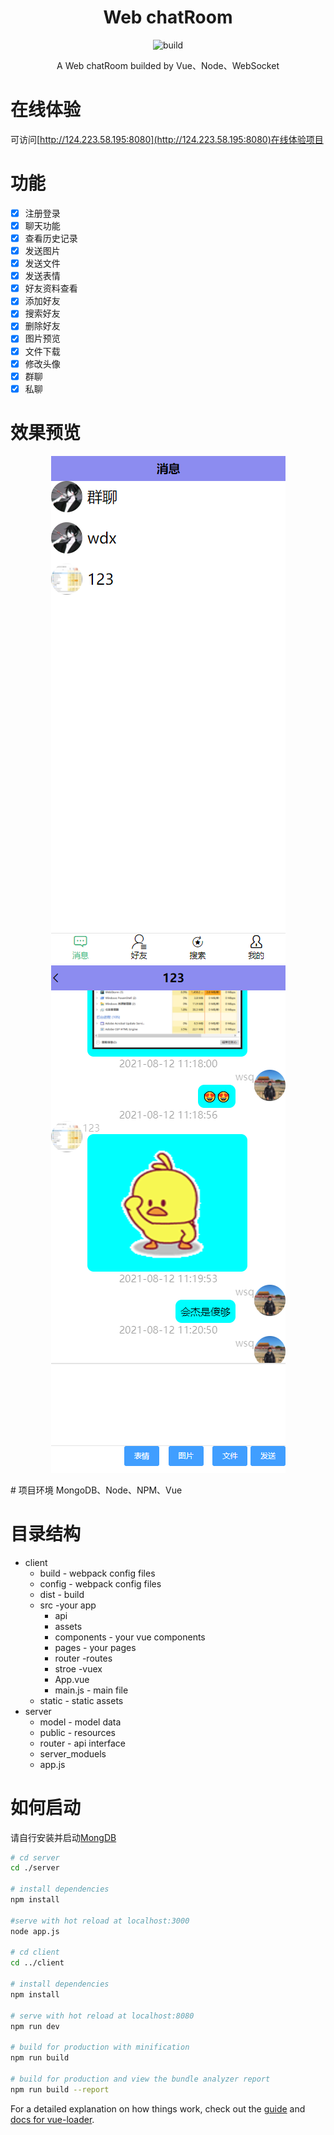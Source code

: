<div align="center">

# Web chatRoom

![build](https://travis-ci.org/YeomanLi/WebIM.svg?branch=master)

A Web chatRoom builded by Vue、Node、WebSocket  

</div>  

# 在线体验  
 可访问[http://124.223.58.195:8080](http://124.223.58.195:8080)在线体验项目

# 功能  
- [x] 注册登录
- [x] 聊天功能
- [x] 查看历史记录
- [x] 发送图片
- [x] 发送文件
- [x] 发送表情
- [x] 好友资料查看
- [x] 添加好友
- [x] 搜索好友
- [x] 删除好友
- [x] 图片预览
- [x] 文件下载
- [x] 修改头像
- [x] 群聊
- [x] 私聊

# 效果预览
<div align="center">

![预览1](https://github.com/wsq12345/Web-chatRoom/blob/master/server/public/image/预览1.png)   
![预览2](https://github.com/wsq12345/Web-chatRoom/blob/master/server/public/image/预览2.png) 
  
</div> 
# 项目环境  
MongoDB、Node、NPM、Vue  

# 目录结构
* client
   * build - webpack config files
   * config - webpack config files
   * dist - build
   * src -your app
       * api
       * assets
       * components - your vue components
       * pages - your pages  
       * router -routes
       * stroe -vuex
       * App.vue
       * main.js - main file
   * static - static assets
* server
   * model - model data
   * public - resources
   * router - api interface
   * server_moduels
   * app.js

# 如何启动  
 请自行安装并启动[MongDB](https://www.mongodb.com/)
 
``` bash
# cd server
cd ./server

# install dependencies
npm install

#serve with hot reload at localhost:3000
node app.js  

# cd client
cd ../client

# install dependencies
npm install

# serve with hot reload at localhost:8080
npm run dev

# build for production with minification
npm run build

# build for production and view the bundle analyzer report
npm run build --report
```

For a detailed explanation on how things work, check out the [guide](http://vuejs-templates.github.io/webpack/) and [docs for vue-loader](http://vuejs.github.io/vue-loader). 

